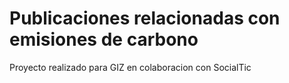 # Publicaciones relacionadas con emisiones de carbono #

Proyecto realizado para GIZ en colaboracion con SocialTic
